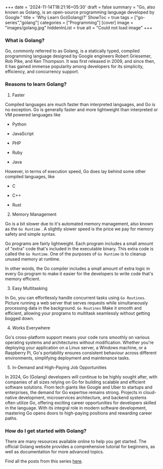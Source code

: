 +++
date = '2024-11-14T18:21:16+05:30'
draft = false
summary = "Go, also known as Golang, is an open-source programming language developed by Google."
title = 'Why Learn Go(Golang)?'
ShowToc = true
tags = ["go-series","golang"]
categories = ["Programming"]
[cover]
image = "images/golang.jpg"
hiddenInList = true
alt = "Could not load image"
+++

### What is Golang?

Go, commonly referred to as Golang, is a statically typed, compiled programming language designed by Google engineers Robert Griesemer, Rob Pike, and Ken Thompson. It was first released in 2009, and since then, it has gained immense popularity among developers for its simplicity, efficiency, and concurrency support.

### Reasons to learn Golang?

1. Faster

Compiled languages are much faster than interpreted languages, and Go is no exception. Go is generally faster and more lightweight than interpreted or VM powered languages like

* Python

* JavaScript

* PHP

* Ruby

* Java

However, in terms of execution speed, Go does lay behind some other compiled languages, like

* C

* C++

* Rust

2. Memory Management

Go is a bit slower due to it's automated memory management, also known as the  `Go Runtime` . A slightly slower speed is the price we pay for memory safety and simple syntax.

Go programs are fairly lightweight. Each program includes a small amount of "extra" code that's included in the executable binary. This extra code is called the `Go Runtime`. One of the purposes of `Go Runtime` is to cleanup unused memory at runtime.

In other words, the Go compiler includes a small amount of extra logic in every Go program to make it easier for the developers to write code that's memory efficient.

3. Easy Multitasking

In Go, you can effortlessly handle concurrent tasks using `Go Routines`. Picture running a web server that serves requests while simultaneously processing data in the background. `Go Routines` Make it smooth and efficient, allowing your programs to multitask seamlessly without getting bogged down.

4. Works Everywhere

Go's cross-platform support means your code runs smoothly on various operating systems and architectures without modification. Whether you're deploying your application on a Linux server, a Windows machine, or a Raspberry Pi, Go's portability ensures consistent behaviour across different environments, simplifying deployment and maintenance tasks.

5. In-Demand and High-Paying Job Opportunities

In 2024, Go (Golang) developers will continue to be highly sought after, with companies of all sizes relying on Go for building scalable and efficient software solutions. From tech giants like Google and Uber to startups and enterprises, the demand for Go expertise remains strong. Projects in cloud-native development, microservices architecture, and backend systems often utilize Go, offering exciting career opportunities for developers skilled in the language. With its integral role in modern software development, mastering Go opens doors to high-paying positions and rewarding career paths.

### How do I get started with Golang?

There are many resources available online to help you get started. The official Golang website provides a comprehensive tutorial for beginners, as well as documentation for more advanced topics.

Find all the posts from this series [here](https://sahill17.github.io/tags/go-series/).
